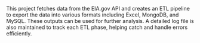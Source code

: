 This project fetches data from the EIA.gov API and creates an ETL pipeline to export the data into various formats including Excel, MongoDB, and MySQL. These outputs can be used for further analysis. A detailed log file is also maintained to track each ETL phase, helping catch and handle errors efficiently.